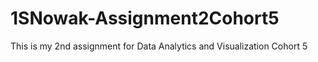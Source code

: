 # 1SNowak-Assignment2Cohort5
This is my 2nd assignment for Data Analytics and Visualization Cohort 5
